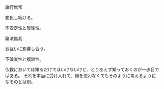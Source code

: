 諸行無常

変化し続ける。

不安定性と曖昧性。

諸法無我

お互いに影響し合う。

不確実性と複雑性。

仏教においては知るだけではいけないけど、とりあえず知っておくのが一歩目ではある。
それを本当に受け入れて、頭を使わなくてもそのように考えるようになるのとは別。

